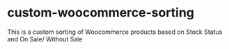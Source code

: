 # custom-woocommerce-sorting
This is a custom sorting of Woocommerce products based on Stock Status and On Sale/ Without Sale
